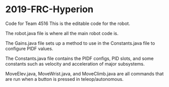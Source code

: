 # 2019-FRC-Hyperion
Code for Team 4516
This is the editable code for the robot.

The robot.java file is where all the main robot code is. 

The Gains.java file sets up a method to use in the Constants.java file to configure PIDF values.

The Constants.java file contains the PIDF configs, PID slots, and some constants such as velocity and acceleration of major subsystems.

MoveElev.java, MoveWrist.java, and MoveClimb.java are all commands that are run when a button is pressed in teleop/autonomous.
